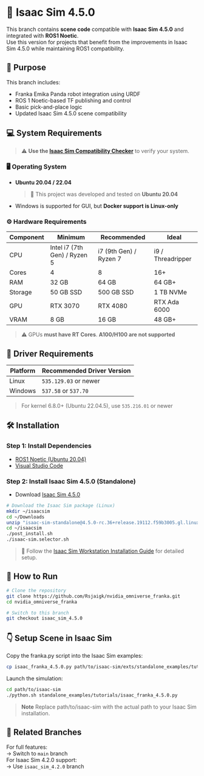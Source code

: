 # 🤖 Isaac Sim 4.5.0

This branch contains **scene code** compatible with **Isaac Sim 4.5.0** and integrated with **ROS1 Noetic**.  
Use this version for projects that benefit from the improvements in Isaac Sim 4.5.0 while maintaining ROS1 compatibility.

## 🔧 Purpose

This branch includes:

- Franka Emika Panda robot integration using URDF
- ROS 1 Noetic-based TF publishing and control
- Basic pick-and-place logic
- Updated Isaac Sim 4.5.0 scene compatibility

## 💻 System Requirements

> ⚠️ **Use the [Isaac Sim Compatibility Checker](https://docs.isaacsim.omniverse.nvidia.com/4.5.0/installation/download.html#isaac-sim-latest-release)** to verify your system.

### 🖥️ Operating System

- **Ubuntu 20.04 / 22.04**  
  > 🧪 This project was developed and tested on **Ubuntu 20.04**  
- Windows is supported for GUI, but **Docker support is Linux-only**

### ⚙️ Hardware Requirements

| Component | Minimum | Recommended | Ideal |
|----------|---------|-------------|-------|
| CPU      | Intel i7 (7th Gen) / Ryzen 5 | i7 (9th Gen) / Ryzen 7 | i9 / Threadripper |
| Cores    | 4        | 8           | 16+ |
| RAM      | 32 GB    | 64 GB       | 64 GB+ |
| Storage  | 50 GB SSD | 500 GB SSD | 1 TB NVMe |
| GPU      | RTX 3070 | RTX 4080    | RTX Ada 6000 |
| VRAM     | 8 GB     | 16 GB       | 48 GB+

> ⚠️ GPUs **must have RT Cores**. **A100/H100 are not supported**

## 🧰 Driver Requirements

| Platform | Recommended Driver Version |
|----------|-----------------------------|
| Linux    | `535.129.03` or newer |
| Windows  | `537.58` or `537.70` |

> For kernel 6.8.0+ (Ubuntu 22.04.5), use `535.216.01` or newer

## 🛠️ Installation

### Step 1: Install Dependencies

- [ROS1 Noetic (Ubuntu 20.04)](https://wiki.ros.org/noetic/Installation/Ubuntu)
- [Visual Studio Code](https://code.visualstudio.com/download)

### Step 2: Install Isaac Sim 4.5.0 (Standalone)

- Download [Isaac Sim 4.5.0](https://download.isaacsim.omniverse.nvidia.com/isaac-sim-standalone%404.5.0-rc.36%2Brelease.19112.f59b3005.gl.linux-x86_64.release.zip)

```bash
# Download the Isaac Sim package (Linux)
mkdir ~/isaacsim
cd ~/Downloads
unzip "isaac-sim-standalone@4.5.0-rc.36+release.19112.f59b3005.gl.linux-x86_64.release.zip" -d ~/isaacsim
cd ~/isaacsim
./post_install.sh
./isaac-sim.selector.sh
```

> 🔗 Follow the [Isaac Sim Workstation Installation Guide](https://docs.isaacsim.omniverse.nvidia.com/4.5.0/installation/install_workstation.html) for detailed setup.

## 🚀 How to Run

```bash
# Clone the repository
git clone https://github.com/Rsjaigk/nvidia_omniverse_franka.git
cd nvidia_omniverse_franka

# Switch to this branch
git checkout isaac_sim_4.5.0
```

## 👇 Setup Scene in Isaac Sim

Copy the franka.py script into the Isaac Sim examples:

```bash
cp isaac_franka_4.5.0.py path/to/isaac-sim/exts/standalone_examples/tutorials/
```

Launch the simulation:

```bash
cd path/to/isaac-sim
./python.sh standalone_examples/tutorials/isaac_franka_4.5.0.py
```
> **Note** Replace path/to/isaac-sim with the actual path to your Isaac Sim installation.

## 📂 Related Branches

For full features:  
→ Switch to `main` branch  
For Isaac Sim 4.2.0 support:  
→ Use `isaac_sim_4.2.0` branch
